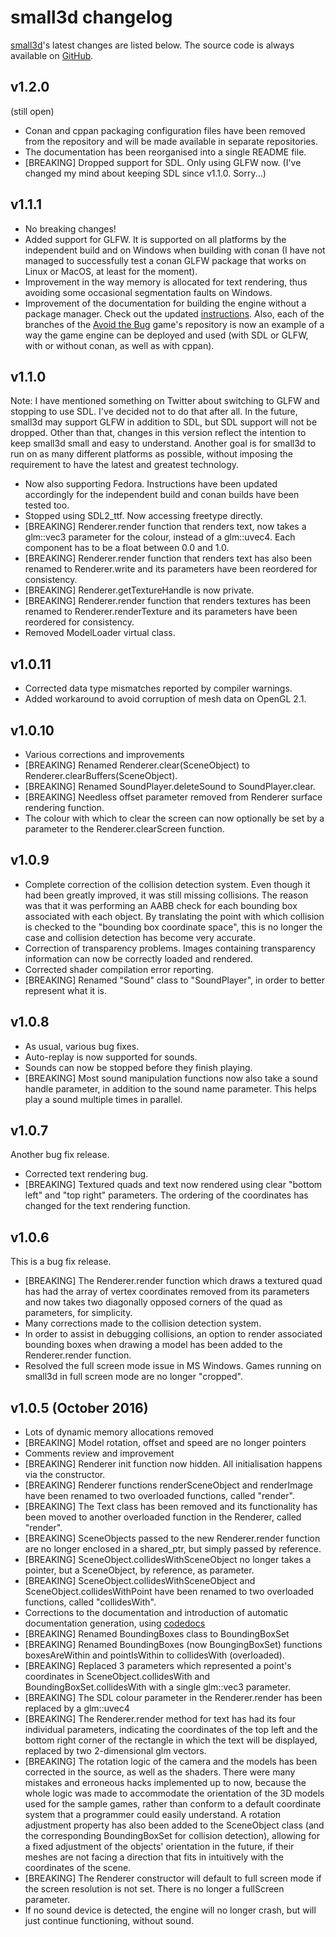 small3d changelog
=================

[small3d](https://github.com/dimi309/small3d)'s latest changes are listed below. The source code is always available on [GitHub](https://github.com/dimi309/small3d).

v1.2.0
------

(still open)

- Conan and cppan packaging configuration files have been removed from the repository and will be made available in separate repositories.
- The documentation has been reorganised into a single README file.
- [BREAKING] Dropped support for SDL. Only using GLFW now. (I've changed my mind about keeping SDL since v1.1.0. Sorry...)

v1.1.1
------

- No breaking changes!
- Added support for GLFW. It is supported on all platforms by the independent build and on Windows when building with conan (I have not managed to successfully test a conan GLFW package that works on Linux or MacOS, at least for the moment).
- Improvement in the way memory is allocated for text rendering, thus avoiding some occasional segmentation faults on Windows.
- Improvement of the documentation for building the engine without a package manager. Check out the updated [instructions](https://github.com/dimi309/small3d/blob/master/BUILDING.md). Also, each of the branches of the [Avoid the Bug](https://github.com/dimi309/AvoidTheBug3D) game's repository is now an example of a way the game engine can be deployed and used (with SDL or GLFW, with or without conan, as well as with cppan).

v1.1.0
------

Note: I have mentioned something on Twitter about switching to GLFW and stopping to use SDL. I've decided not to do that after all. In the future, small3d may support GLFW in addition to SDL, but SDL support will not be dropped. Other than that, changes in this version reflect the intention to keep small3d small and easy to understand. Another goal is for small3d to run on as many different platforms as possible, without imposing the requirement to have the latest and greatest technology.

- Now also supporting Fedora. Instructions have been updated accordingly for the independent build and conan builds have been tested too.
- Stopped using SDL2_ttf. Now accessing freetype directly.
- [BREAKING] Renderer.render function that renders text, now takes a glm::vec3 parameter for the colour, instead of a glm::uvec4. Each component has to be a float between 0.0 and 1.0.
- [BREAKING] Renderer.render function that renders text has also been renamed to Renderer.write and its parameters have been reordered for consistency.
- [BREAKING] Renderer.getTextureHandle is now private.
- [BREAKING] Renderer.render function that renders textures has been renamed to Renderer.renderTexture and its parameters have been reordered for consistency.
- Removed ModelLoader virtual class.

v1.0.11
-------

- Corrected data type mismatches reported by compiler warnings.
- Added workaround to avoid corruption of mesh data on OpenGL 2.1.

v1.0.10
-------

- Various corrections and improvements
- [BREAKING] Renamed Renderer.clear(SceneObject) to Renderer.clearBuffers(SceneObject).
- [BREAKING] Renamed SoundPlayer.deleteSound to SoundPlayer.clear.
- [BREAKING] Needless offset parameter removed from Renderer surface rendering function.
- The colour with which to clear the screen can now optionally be set by a parameter to the Renderer.clearScreen function.

v1.0.9
------

- Complete correction of the collision detection system. Even though it had been greatly improved, it was still missing collisions. The reason was that it was performing an AABB check for each bounding box associated with each object. By translating the point with which collision is checked to the "bounding box coordinate space", this is no longer the case and collision detection has become very accurate.
- Correction of transparency problems. Images containing transparency information can now be correctly loaded and rendered.
- Corrected shader compilation error reporting.
- [BREAKING] Renamed "Sound" class to "SoundPlayer", in order to better represent what it is.

v1.0.8
------

- As usual, various bug fixes.
- Auto-replay is now supported for sounds. 
- Sounds can now be stopped before they finish playing.
- [BREAKING] Most sound manipulation functions now also take a sound handle parameter, in addition to the sound name parameter. This helps play a sound multiple times in parallel. 

v1.0.7
------
Another bug fix release.

- Corrected text rendering bug.
- [BREAKING] Textured quads and text now rendered using clear "bottom left" and "top right" parameters. The ordering of the coordinates has changed for the text rendering function.

v1.0.6
------

This is a bug fix release.

- [BREAKING] The Renderer.render function which draws a textured quad has had the array of vertex coordinates removed from its parameters and now takes two diagonally opposed corners of the quad as parameters, for simplicity.
- Many corrections made to the collision detection system.
- In order to assist in debugging collisions, an option to render associated bounding boxes when drawing a model has been added to the Renderer.render function.
- Resolved the full screen mode issue in MS Windows. Games running on small3d in full screen mode are no longer "cropped".

v1.0.5 (October 2016)
---------------------

- Lots of dynamic memory allocations removed
- [BREAKING] Model rotation, offset and speed are no longer pointers
- Comments review and improvement
- [BREAKING] Renderer init function now hidden. All initialisation happens via the constructor.
- [BREAKING] Renderer functions renderSceneObject and renderImage have been renamed to two overloaded functions, called "render".
- [BREAKING] The Text class has been removed and its functionality has been moved to another overloaded function in the Renderer, called "render".
- [BREAKING] SceneObjects passed to the new Renderer.render function are no longer enclosed in a shared_ptr, but simply passed by reference.
- [BREAKING] SceneObject.collidesWithSceneObject no longer takes a pointer, but a SceneObject, by reference, as parameter.
- [BREAKING] SceneObject.collidesWithSceneObject and SceneObject.collidesWithPoint have been renamed to two overloaded functions, called "collidesWith".
- Corrections to the documentation and introduction of automatic documentation generation, using [codedocs](https://codedocs.xyz/dimi309/small3d/annotated.html)
- [BREAKING] Renamed BoundingBoxes class to BoundingBoxSet
- [BREAKING] Renamed BoundingBoxes (now BoungingBoxSet) functions boxesAreWithin and pointIsWithin to collidesWith (overloaded).
- [BREAKING] Replaced 3 parameters which represented a point's coordinates in SceneObject.collidesWith and BoundingBoxSet.collidesWith with a single glm::vec3 parameter.
- [BREAKING] The SDL colour parameter in the Renderer.render has been replaced by a glm::uvec4
- [BREAKING] The Renderer.render method for text has had its four individual parameters, indicating the coordinates of the top left and the bottom right corner of the rectangle in which the text will be displayed, replaced by two 2-dimensional glm vectors.
- [BREAKING] The rotation logic of the camera and the models has been corrected in the source, as well as the shaders. There were many mistakes and erroneous hacks implemented up to now, because the whole logic was made to accommodate the orientation of the 3D models used for the sample games, rather than conform to a default coordinate system that a programmer could easily understand. A rotation adjustment property has also been added to the SceneObject class (and the corresponding BoundingBoxSet for collision detection), allowing for a fixed adjustment of the objects' orientation in the future, if their meshes are not facing a direction that fits in intuitively with the coordinates of the scene.
- [BREAKING] The Renderer constructor will default to full screen mode if the screen resolution is not set. There is no longer a fullScreen parameter.
- If no sound device is detected, the engine will no longer crash, but will just continue functioning, without sound.
